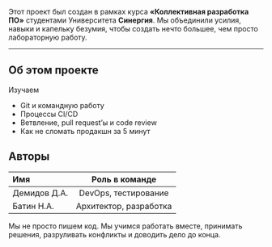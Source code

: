 Этот проект был создан в рамках курса **«Коллективная разработка ПО»** студентами Университета **Синергия**.
Мы объединили усилия, навыки и капельку безумия, чтобы создать нечто большее, чем просто лабораторную работу.

---

## Об этом проекте
Изучаем
- Git и командную работу
- Процессы CI/CD
- Ветвление, pull request’ы и code review
- Как не сломать продакшн за 5 минут

## Авторы

| Имя            | Роль в команде        |
|:---------------|:---------------------:|
| Демидов Д.А.   | DevOps, тестирование  |
| Батин Н.А.     | Архитектор, разработка|

Мы не просто пишем код. Мы учимся работать вместе, принимать решения, разруливать конфликты и доводить дело до конца.